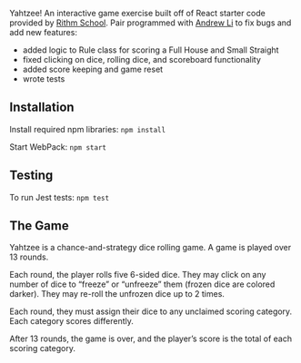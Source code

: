 Yahtzee! An interactive game exercise built off of React starter code provided by [Rithm School](https://www.rithmschool.com/). Pair programmed with [Andrew Li](https://github.com/andrewsli) to fix bugs and add new features:
* added logic to Rule class for scoring a Full House and Small Straight
* fixed clicking on dice, rolling dice, and scoreboard functionality
* added score keeping and game reset
* wrote tests

## Installation

Install required npm libraries:
`npm install`

Start WebPack:
`npm start`

## Testing

To run Jest tests:
`npm test`   

## The Game

Yahtzee is a chance-and-strategy dice rolling game. A game is played over 13 rounds.

Each round, the player rolls five 6-sided dice. They may click on any number of dice to “freeze” or “unfreeze” them (frozen dice are colored darker). They may re-roll the unfrozen dice up to 2 times.

Each round, they must assign their dice to any unclaimed scoring category. Each category scores differently.

After 13 rounds, the game is over, and the player’s score is the total of each scoring category.
